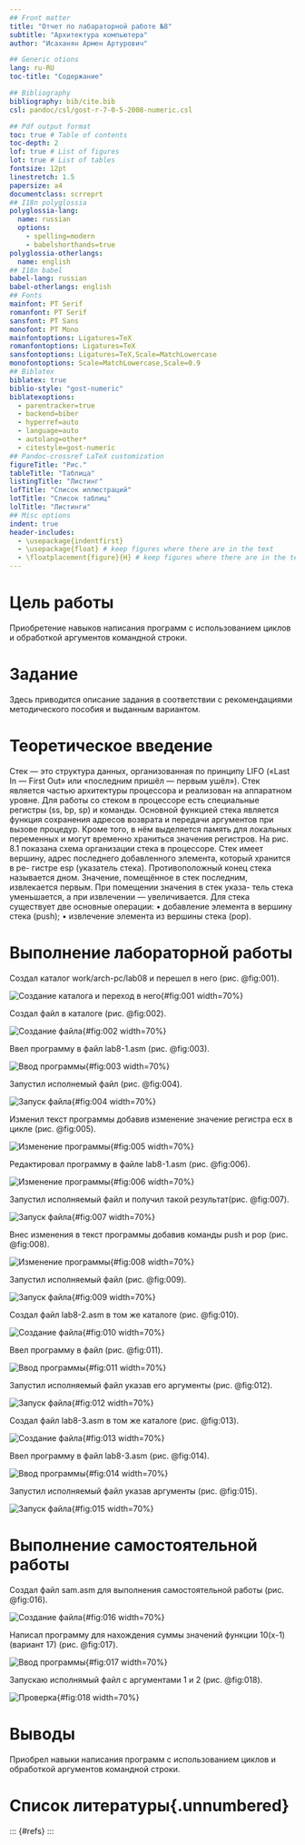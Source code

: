 ```yaml
---
## Front matter
title: "Отчет по лабараторной работе №8"
subtitle: "Архитектура компьютера"
author: "Исаханян Армен Артурович"

## Generic otions
lang: ru-RU
toc-title: "Содержание"

## Bibliography
bibliography: bib/cite.bib
csl: pandoc/csl/gost-r-7-0-5-2008-numeric.csl

## Pdf output format
toc: true # Table of contents
toc-depth: 2
lof: true # List of figures
lot: true # List of tables
fontsize: 12pt
linestretch: 1.5
papersize: a4
documentclass: scrreprt
## I18n polyglossia
polyglossia-lang:
  name: russian
  options:
	- spelling=modern
	- babelshorthands=true
polyglossia-otherlangs:
  name: english
## I18n babel
babel-lang: russian
babel-otherlangs: english
## Fonts
mainfont: PT Serif
romanfont: PT Serif
sansfont: PT Sans
monofont: PT Mono
mainfontoptions: Ligatures=TeX
romanfontoptions: Ligatures=TeX
sansfontoptions: Ligatures=TeX,Scale=MatchLowercase
monofontoptions: Scale=MatchLowercase,Scale=0.9
## Biblatex
biblatex: true
biblio-style: "gost-numeric"
biblatexoptions:
  - parentracker=true
  - backend=biber
  - hyperref=auto
  - language=auto
  - autolang=other*
  - citestyle=gost-numeric
## Pandoc-crossref LaTeX customization
figureTitle: "Рис."
tableTitle: "Таблица"
listingTitle: "Листинг"
lofTitle: "Список иллюстраций"
lotTitle: "Список таблиц"
lolTitle: "Листинги"
## Misc options
indent: true
header-includes:
  - \usepackage{indentfirst}
  - \usepackage{float} # keep figures where there are in the text
  - \floatplacement{figure}{H} # keep figures where there are in the text
---
```


# Цель работы

Приобретение навыков написания программ с использованием циклов и обработкой
аргументов командной строки.

# Задание

Здесь приводится описание задания в соответствии с рекомендациями
методического пособия и выданным вариантом.

# Теоретическое введение

Стек — это структура данных, организованная по принципу LIFO («Last In — First Out»
или «последним пришёл — первым ушёл»). Стек является частью архитектуры процессора и
реализован на аппаратном уровне. Для работы со стеком в процессоре есть специальные
регистры (ss, bp, sp) и команды.
Основной функцией стека является функция сохранения адресов возврата и передачи
аргументов при вызове процедур. Кроме того, в нём выделяется память для локальных
переменных и могут временно храниться значения регистров.
На рис. 8.1 показана схема организации стека в процессоре.
Стек имеет вершину, адрес последнего добавленного элемента, который хранится в ре-
гистре esp (указатель стека). Противоположный конец стека называется дном. Значение,
помещённое в стек последним, извлекается первым. При помещении значения в стек указа-
тель стека уменьшается, а при извлечении — увеличивается.
Для стека существует две основные операции:
• добавление элемента в вершину стека (push);
• извлечение элемента из вершины стека (pop).
# Выполнение лабораторной работы

Создал каталог work/arch-pc/lab08 и перешел в него (рис. @fig:001).

![Создание каталога и переход в него](image/1.jpg){#fig:001 width=70%}


Создал файл в каталоге (рис. @fig:002).

![Создание файла](image/2.jpg){#fig:002 width=70%}


Ввел программу в файл lab8-1.asm (рис. @fig:003).

![Ввод программы](image/3.jpg){#fig:003 width=70%}


Запустил исполнемый файл (рис. @fig:004).

![Запуск файла](image/4.jpg){#fig:004 width=70%}


Изменил текст программы добавив изменение значение регистра ecx в цикле (рис. @fig:005).

![Изменение программы](image/5.jpg){#fig:005 width=70%}


Редактировал программу в файле lab8-1.asm (рис. @fig:006).

![Изменение программы](image/6.jpg){#fig:006 width=70%}


Запустил исполняемый файл и получил такой результат(рис. @fig:007).

![Запуск файла](image/7.jpg){#fig:007 width=70%}


Внес изменения в текст программы добавив команды push и pop (рис. @fig:008).

![Изменение программы](image/8.jpg){#fig:008 width=70%}


Запустил исполняемый файл (рис. @fig:009).

![Запуск файла](image/9.jpg){#fig:009 width=70%}


Создал файл lab8-2.asm в том же каталоге (рис. @fig:010).

![Создание файла](image/10.jpg){#fig:010 width=70%}


Ввел программу в файл (рис. @fig:011).

![Ввод программы](image/11.jpg){#fig:011 width=70%}


Запустил исполняемый файл указав его аргументы (рис. @fig:012).

![Запуск файла](image/12.jpg){#fig:012 width=70%}


Создал файл lab8-3.asm в том же каталоге (рис. @fig:013).

![Создание файла](image/13.jpg){#fig:013 width=70%}


Ввел программу в файл lab8-3.asm (рис. @fig:014).

![Ввод программы](image/14.jpg){#fig:014 width=70%}


Запустил исполняемый файл указав аргументы (рис. @fig:015).

![Запуск файла](image/15.jpg){#fig:015 width=70%}


# Выполнение самостоятельной работы

Создал файл sam.asm для выполнения самостоятельной работы (рис. @fig:016).

![Создание файла](image/16.jpg){#fig:016 width=70%}


Написал программу для нахождения суммы значений функции 10(х-1) (вариант 17) (рис. @fig:017).

![Ввод программы](image/17.jpg){#fig:017 width=70%}


Запускаю исполнямый файл c аргументами 1 и 2 (рис. @fig:018).

![Проверка](image/18.jpg){#fig:018 width=70%}


# Выводы

Приобрел навыки написания программ с использованием циклов и обработкой
аргументов командной строки.

# Список литературы{.unnumbered}

::: {#refs}
:::
